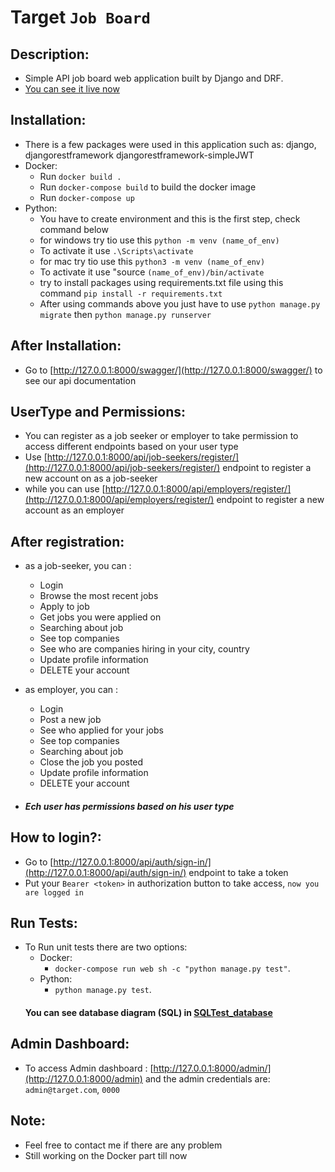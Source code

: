 # Target ` Job Board `

## Description:
* Simple API job board web application built by Django and DRF.
* [You can see it live now](http://www.target.board.com)


## Installation:
* There is a few packages were used in this application such as: django, djangorestframework djangorestframework-simpleJWT
* Docker:
    * Run `docker build .`
    * Run `docker-compose build` to build the docker image
    * Run `docker-compose up`
* Python:
    * You have to create environment and this is the first step, check command below
    * for windows try tio use this `python -m venv (name_of_env)`
    * To activate it use `.\Scripts\activate`
    * for mac try tio use this `python3 -m venv (name_of_env)`
    * To activate it use "source `(name_of_env)/bin/activate`
    * try to install packages using requirements.txt file using this command ` pip install -r requirements.txt `
    * After using commands above you just have to use `python manage.py migrate` then `python manage.py runserver`


## After Installation:
* Go to [http://127.0.0.1:8000/swagger/](http://127.0.0.1:8000/swagger/) to see our api documentation

## UserType and Permissions:
* You can register as a job seeker or employer to take permission to access different endpoints based on your user type
* Use [http://127.0.0.1:8000/api/job-seekers/register/](http://127.0.0.1:8000/api/job-seekers/register/) endpoint to register a new account on as a job-seeker
* while you can use [http://127.0.0.1:8000/api/employers/register/](http://127.0.0.1:8000/api/employers/register/) endpoint to register a new account as an employer


## After registration:
* as a job-seeker, you can :
    - Login
    - Browse the most recent jobs
    - Apply to job
    - Get jobs you were applied on 
    - Searching about job
    - See top companies
    - See who are companies hiring in your city, country
    - Update profile information
    - DELETE your account

* as employer, you can :
    - Login
    - Post a new job
    - See who applied for your jobs
    - See top companies
    - Searching about job
    - Close the job you posted
    - Update profile information
    - DELETE your account

* #####  Ech user has permissions based on his user type

## How to login?:
- Go to [http://127.0.0.1:8000/api/auth/sign-in/](http://127.0.0.1:8000/api/auth/sign-in/) endpoint to take a token
- Put your `Bearer <token>` in authorization button to take access, `now you are logged in`

## Run Tests:
- To Run unit tests there are two options:
    - Docker:
        - `docker-compose run web sh -c "python manage.py test"`.
    - Python:
        - `python manage.py test`.
    #### You can see database diagram (SQL) in [SQLTest_database](https://github.com/Mahmoud-Emad/Target/tree/master/SQLTest_database)

## Admin Dashboard:
- To access Admin dashboard : [http://127.0.0.1:8000/admin/](http://127.0.0.1:8000/admin) and the admin credentials are: `admin@target.com`, `0000`

## Note:
- Feel free to contact me if there are any problem
- Still working on the Docker part till now 